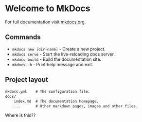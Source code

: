 # Welcome to MkDocs

For full documentation visit [mkdocs.org](https://www.mkdocs.org).

## Commands

* `mkdocs new [dir-name]` - Create a new project.
* `mkdocs serve` - Start the live-reloading docs server.
* `mkdocs build` - Build the documentation site.
* `mkdocs -h` - Print help message and exit.

## Project layout

    mkdocs.yml    # The configuration file.
    docs/
        index.md  # The documentation homepage.
        ...       # Other markdown pages, images and other files.


Where is this??

<div style="width:170px; height:170px; margin:auto">
        <style type="text/css">
            
        .il_icon {
            width: 36px;
        }
        
        /* The icon width (set in .il_icon) is set to 36.
         The original icons had a width of 20.  This
         increase of 16 needs to be reflected in a number of places.
         - In .logo-container and .img-container and .icons-container,
         the width and height is changed from from 144 to 160.
         (not sure this is required for .img-container)
         - In .icon-box, the width is changed from 72 to 80.  The
         height is changed from 20 to 36.  The top is calculated
         as width-height.  Previsously, this was set to 52 (72-20).
         It is now set to 44 (80-36).
         - width and height in both .icon-inner and .icon are set to
         36 (previously 20).
         - width in .il_icon is set to 36.
         */

        .foot_bar {
            border-radius: 0px;
            xbackground: #f0f0f0;
            padding: 10px;
            

          
        }
        
        .img-container {
            width: 144px;
            height: 144px;
            position: relative;
            xborder-radius: 100rem;
            xdisplay: flex;
            align-items: center;
            justify-content: center;
            margin-left: auto;
            margin-right: auto;
            display: block        }
        
        .logo-container {
            width: 144px;
            height: 144px;
            xbackground: lightgreen;
            position: absolute;
            top: 0px;
            left: 0px;
            display: flex;
            align-items: center;
            justify-content: center
        }
        
        .icons-container {
            width: 144px;
            height: 144px;
            xbackground: pink;
            position: absolute;
            top: 0px;
            left: 0px
        }
        

        .icons-container {
            animation: rotate 30s linear infinite;
            transform-origin: center
        }
        
        .icon-box {
            width: 72px;
            height: 36px;
            transform-origin: bottom right;
            position: absolute;
            top: 36px
        }
         
        .icon-inner {
            width: 36px;
            height: 36px
        }
        
        .xicon {
            background-size: cover;
            width: 36px;
            height: 36px;
            animation: rotate 30s linear reverse infinite
        }
        

        .icon-box-1 {
            transform: rotate(0)
        }
        
        .icon-box-2 {
            transform: rotate(45deg)
        }
        
        .icon-inner-2 {
            transform: rotateZ(-45deg)
        }
        
        .icon-box-3 {
            transform: rotate(90deg)
        }
        
        .icon-inner-3 {
            transform: rotateZ(-90deg)
        }
        
        .icon-box-4 {
            transform: rotate(135deg)
        }
        
        .icon-inner-4 {
            transform: rotateZ(-135deg)
        }
        
        .icon-box-5 {
            transform: rotate(180deg)
        }
        
        .icon-inner-5 {
            transform: rotateZ(-180deg)
        }
        
        .icon-box-6 {
            transform: rotate(225deg)
        }
        
        .icon-inner-6 {
            transform: rotateZ(-225deg)
        }
        
        .icon-box-7 {
            transform: rotate(270deg)
        }
        
        .icon-inner-7 {
            transform: rotateZ(-270deg)
        }
        
        .icon-box-8 {
            transform: rotate(315deg)
        }
        
        .icon-inner-8 {
            transform: rotateZ(-315deg)
        }
        
        
       
       
        @keyframes spin {
            0% {
                transform: rotateY(-90deg)
            }
            100% {
                transform: rotateY(90deg)
            }
        }
        
        @keyframes spin-begin {
            0% {
                transform: rotateY(0)
            }
            10% {
                transform: rotateY(90deg)
            }
            90% {
                transform: rotateY(90deg)
            }
            100% {
                transform: rotateY(0)
            }
        }
        
        @keyframes rotate {
            0% {
                transform: rotateZ(0)
            }
            100% {
                transform: rotateZ(360deg)
            }
        }
        

        </style>


        <div class="foot_bar" data-module-index="0">
            <div class="img-container">
                
                <div class="logo-container">
                    <img src="https://github.com/jvolcy/il_web_assets/raw/main/il_icons/icon_00.png" width="64"></img>
                </div>
                
                <div class="icons-container">
                    <div class="icon-box icon-box-1">
                        <div class="icon-inner icon-inner-1">
                            <div class="xicon icon-1">
                                <img class="il_icon" src="https://github.com/jvolcy/il_web_assets/raw/main/il_icons/icon_01.png"></img>
                            </div>
                        </div>
                    </div>
                    <div class="icon-box icon-box-2">
                        <div class="icon-inner icon-inner-2">
                            <div class="xicon icon-2">
                                <img class="il_icon" src="https://github.com/jvolcy/il_web_assets/raw/main/il_icons/icon_02.png"></img>
                            </div>
                        </div>
                    </div>
                    <div class="icon-box icon-box-3">
                        <div class="icon-inner icon-inner-3">
                            <div class="xicon icon-3">
                                <img class="il_icon" src="https://github.com/jvolcy/il_web_assets/raw/main/il_icons/icon_03.png"></img>
                            </div>
                        </div>
                    </div>
                    <div class="icon-box icon-box-4">
                        <div class="icon-inner icon-inner-4">
                            <div class="xicon icon-4">
                                <img class="il_icon" src="https://github.com/jvolcy/il_web_assets/raw/main/il_icons/icon_04.png"></img>
                            </div>
                        </div>
                    </div>
                    <div class="icon-box icon-box-5">
                        <div class="icon-inner icon-inner-5">
                            <div class="xicon icon-5">
                                <img class="il_icon" src="https://github.com/jvolcy/il_web_assets/raw/main/il_icons/icon_05.png"></img>
                            </div>
                        </div>
                    </div>
                    <div class="icon-box icon-box-6">
                        <div class="icon-inner icon-inner-6">
                            <div class="xicon icon-6">
                                <img class="il_icon" src="https://github.com/jvolcy/il_web_assets/raw/main/il_icons/icon_06.png"></img>
                            </div>
                        </div>
                    </div>
                    <div class="icon-box icon-box-7">
                        <div class="icon-inner icon-inner-7">
                            <div class="xicon icon-7">
                                <img class="il_icon" src="https://github.com/jvolcy/il_web_assets/raw/main/il_icons/icon_07.png"></img>
                            </div>
                        </div>
                    </div>
                    <div class="icon-box icon-box-8">
                        <div class="icon-inner icon-inner-8">
                            <div class="xicon icon-8">
                                <img class="il_icon" src="https://github.com/jvolcy/il_web_assets/raw/main/il_icons/icon_08.png"></img>
                            </div>
                        </div>
                    </div>

                </div>
            </div>
        </div>
</div>


Where does this show up??
